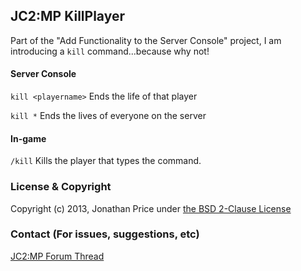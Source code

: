 ## JC2:MP KillPlayer

Part of the "Add Functionality to the Server Console" project, I am introducing a `kill` command...because why not!

#### Server Console
`kill <playername>`
Ends the life of that player

`kill *`
Ends the lives of everyone on the server

#### In-game

`/kill`
Kills the player that types the command.

### License & Copyright


Copyright (c) 2013, Jonathan Price under [the BSD 2-Clause License](LICENSE)

### Contact (For issues, suggestions, etc)
[JC2:MP Forum Thread](http://www.jc-mp.com/forums/index.php/topic,4303.0.html)
